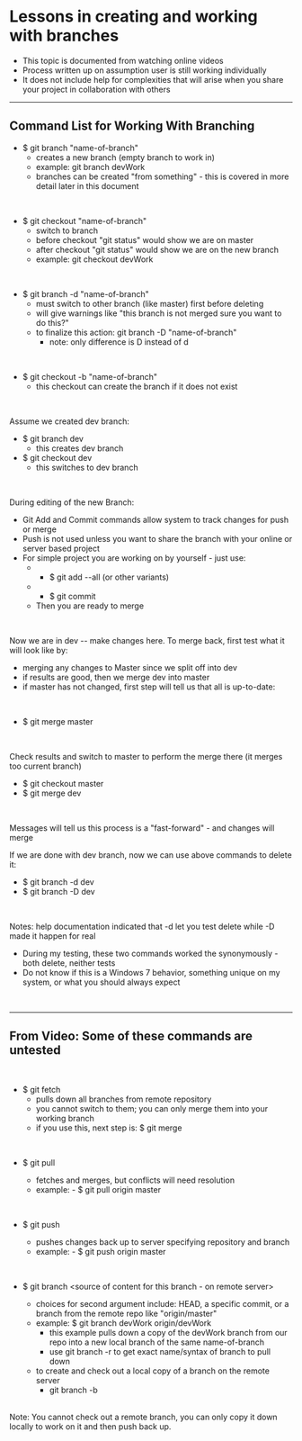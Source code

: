 # Lessons in creating and working with branches

- This topic is documented from watching online videos
- Process written up on assumption user is still working individually
- It does not include help for complexities that will arise when you share your project in collaboration with others

----

## Command List for Working With Branching

- $ git branch "name-of-branch"
  - creates a new branch (empty branch to work in)
  - example:  git branch devWork
  - branches can be created "from something" - this is covered in more detail later in this document
<br/>

- $ git checkout "name-of-branch" 
  - switch to branch
  - before checkout "git status" would show we are on master
  - after checkout "git status" would show we are on the new branch
  - example:  git checkout devWork
<br/>

- $ git branch -d "name-of-branch"
  - must switch to other branch (like master) first before deleting
  - will give warnings like "this branch is not merged sure you want to do this?"
  - to finalize this action:  git branch -D "name-of-branch"
    - note:  only difference is D instead of d
<br/>

- $ git checkout -b "name-of-branch" 
  - this checkout can create the branch if it does not exist
<br/>
 
Assume we created dev branch:
<br/>

- $ git branch dev
  - this creates dev branch
- $ git checkout dev
  - this switches to dev branch 
<br/>

During editing of the new Branch:
 - Git Add and Commit commands allow system to track changes for push or merge
 - Push is not used unless you want to share the branch with your online or server based project
 - For simple project you are working on by yourself - just use:
   - - $ git add --all (or other variants)
   - - $ git commit
   - Then you are ready to merge
<br/>

Now we are in dev -- make changes here.  To merge back, first test what it will look like by:
- merging any changes to Master since we split off into dev
- if results are good, then we merge dev into master
- if master has not changed, first step will tell us that all is up-to-date:
<br/>

- $ git merge master
<br/>
 
Check results and switch to master to perform the merge there (it merges too current branch)
<br/>

- $ git checkout master
- $ git merge dev
<br/>

Messages will tell us this process is a "fast-forward" - and changes will merge
<br/>

If we are done with dev branch, now we can use above commands to delete it:
<br/>

- $ git branch -d dev
- $ git branch -D dev 
<br/>

Notes:  help documentation indicated that -d let you test delete while -D made it happen for real
- During my testing, these two commands worked the synonymously - both delete, neither tests
- Do not know if this is a Windows 7 behavior, something unique on my system, or what you should always expect
<br/>

----
## From Video:  Some of these commands are untested
<br/>

- $ git fetch
  - pulls down all branches from remote repository
  - you cannot switch to them; you can only merge them into your working branch
  - if you use this, next step is:  $ git merge  
<br/>
 
- $ git pull <remote> <branch>
  - fetches and merges, but conflicts will need resolution
  - example:  - $ git pull origin master
<br/>

- $ git push <remote> <branch>
  - pushes changes back up to server specifying repository and branch
  - example:  - $ git push origin master
<br/>
  
- $ git branch <branch-to-be-created> <source of content for this branch - on remote server>
  - choices for second argument include:  HEAD, a specific commit, or a branch from the remote repo like "origin/master"
  - example:  $ git branch devWork origin/devWork
    - this example pulls down a copy of the devWork branch from our repo into a new local branch of the same name-of-branch  
    - use git branch -r to get exact name/syntax of branch to pull down
  - to create and check out a local copy of a branch on the remote server
    - git branch -b <branch-to-create> <branch-on-rempte-server>  
<br/>
Note:  You cannot check out a remote branch, you can only copy it down locally to work on it and then push back up.	
	